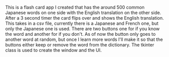 This is a flash card app I created that has the around 500 common Japanese words on one side with the English translation on the other side.
After a 3 second timer the card flips over and shows the English translation.
This takes in a csv file, currently there is a Japanese and French one, but only the Japanese one is used.
There are two buttons one for if you know the word and another for if you don't. As of now the button only goes to another word at random, but once I learn more words I'll make it so that the buttons either keep or remove the word from the dictionary.
The tkinter class is used to create the window and the UI.
